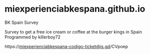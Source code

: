 # miexperienciabkespana.github.io
BK Spain Survey 

Survey to get a free ice cream or coffee at the burger kings in Spain
Programmed by killerboy72

https://miexperienciabkespana-codigo-ticket@is.gd/CVpoep
